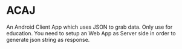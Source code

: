 ACAJ
====

An Android Client App which uses JSON to grab data.
Only use for education.
You need to setup an Web App as Server side in order to generate json string as response.
